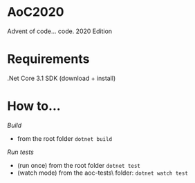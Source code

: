 # AoC2020
Advent of code... code. 2020 Edition

# Requirements
.Net Core 3.1 SDK (download + install)

# How to...

*Build*
- from the root folder `dotnet build`

*Run tests*
- (run once) from the root folder `dotnet test`
- (watch mode) from the aoc-tests\ folder: `dotnet watch test`